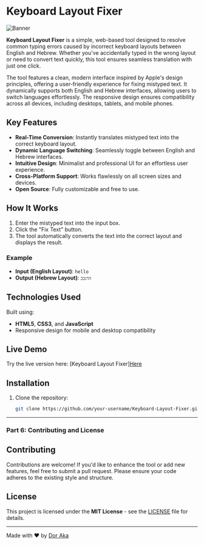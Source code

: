 # Keyboard Layout Fixer

![Banner](https://prnt.sc/1MSMQUZtat6_)

**Keyboard Layout Fixer** is a simple, web-based tool designed to resolve common typing errors caused by incorrect keyboard layouts between English and Hebrew. Whether you've accidentally typed in the wrong layout or need to convert text quickly, this tool ensures seamless translation with just one click.

The tool features a clean, modern interface inspired by Apple's design principles, offering a user-friendly experience for fixing mistyped text. It dynamically supports both English and Hebrew interfaces, allowing users to switch languages effortlessly. The responsive design ensures compatibility across all devices, including desktops, tablets, and mobile phones.

## Key Features
- **Real-Time Conversion**: Instantly translates mistyped text into the correct keyboard layout.
- **Dynamic Language Switching**: Seamlessly toggle between English and Hebrew interfaces.
- **Intuitive Design**: Minimalist and professional UI for an effortless user experience.
- **Cross-Platform Support**: Works flawlessly on all screen sizes and devices.
- **Open Source**: Fully customizable and free to use.

## How It Works
1. Enter the mistyped text into the input box.
2. Click the "Fix Text" button.
3. The tool automatically converts the text into the correct layout and displays the result.

### Example
- **Input (English Layout)**: `hello`
- **Output (Hebrew Layout)**: `הדגככ`

## Technologies Used
Built using:
- **HTML5**, **CSS3**, and **JavaScript**
- Responsive design for mobile and desktop compatibility

## Live Demo
Try the live version here: [Keyboard Layout Fixer][Here](https://d0raka.github.io/Keyboard-Layout-Fixer/)

## Installation
1. Clone the repository:
   ```bash
   git clone https://github.com/your-username/Keyboard-Layout-Fixer.git
---

### **Part 6: Contributing and License**
## Contributing
Contributions are welcome! If you'd like to enhance the tool or add new features, feel free to submit a pull request. Please ensure your code adheres to the existing style and structure.

## License
This project is licensed under the **MIT License** - see the [LICENSE](LICENSE) file for details.

---

Made with ❤️ by [Dor Aka](https://github.com/d0raka)

